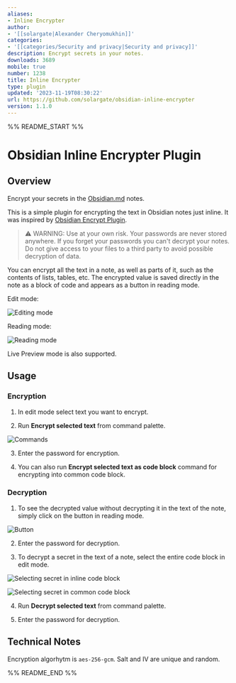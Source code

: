 ```yaml
---
aliases:
- Inline Encrypter
author:
- '[[solargate|Alexander Cheryomukhin]]'
categories:
- '[[categories/Security and privacy|Security and privacy]]'
description: Encrypt secrets in your notes.
downloads: 3689
mobile: true
number: 1238
title: Inline Encrypter
type: plugin
updated: '2023-11-19T08:30:22'
url: https://github.com/solargate/obsidian-inline-encrypter
version: 1.1.0
---
```


%% README_START %%

# Obsidian Inline Encrypter Plugin

## Overview

Encrypt your secrets in the [Obsidian.md](https://obsidian.md/) notes.

This is a simple plugin for encrypting the text in Obsidian notes just inline. It was inspired by [Obsidian Encrypt Plugin](https://github.com/meld-cp/obsidian-encrypt).

> ⚠️ WARNING: Use at your own risk. Your passwords are never stored anywhere. If you forget your passwords you can't decrypt your notes. Do not give access to your files to a third party to avoid possible decryption of data.

You can encrypt all the text in a note, as well as parts of it, such as the contents of lists, tables, etc. The encrypted value is saved directly in the note as a block of code and appears as a button in reading mode.

Edit mode:

![Editing mode](https://raw.githubusercontent.com/solargate/obsidian-inline-encrypter/HEAD/docs/images/screen_01_edit.png)

Reading mode:

![Reading mode](https://raw.githubusercontent.com/solargate/obsidian-inline-encrypter/HEAD/docs/images/screen_02_read.png)

Live Preview mode is also supported.

## Usage

### Encryption

1. In edit mode select text you want to encrypt.

2. Run **Encrypt selected text** from command palette.

![Commands](https://raw.githubusercontent.com/solargate/obsidian-inline-encrypter/HEAD/docs/images/screen_03_command.png)

3. Enter the password for encryption.

4. You can also run **Encrypt selected text as code block** command for encrypting into common code block.

### Decryption

1. To see the decrypted value without decrypting it in the text of the note, simply click on the button in reading mode.

![Button](https://raw.githubusercontent.com/solargate/obsidian-inline-encrypter/HEAD/docs/images/screen_04_button.png)

2. Enter the password for decryption.

3. To decrypt a secret in the text of a note, select the entire code block in edit mode.

![Selecting secret in inline code block](https://raw.githubusercontent.com/solargate/obsidian-inline-encrypter/HEAD/docs/images/screen_05_secret_select.png)

![Selecting secret in common code block](https://raw.githubusercontent.com/solargate/obsidian-inline-encrypter/HEAD/docs/images/screen_06_secret_select_block.png)

4. Run **Decrypt selected text** from command palette.

5. Enter the password for decryption.

## Technical Notes

Encryption algorhytm is `aes-256-gcm`. Salt and IV are unique and random.


%% README_END %%